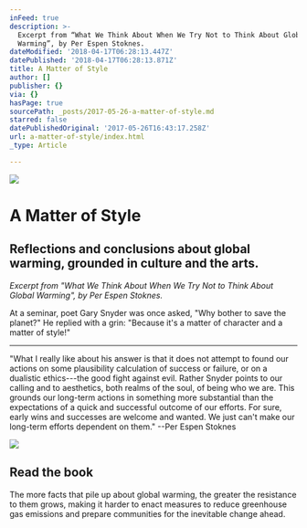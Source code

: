 ```yaml
---
inFeed: true
description: >-
  Excerpt from “What We Think About When We Try Not to Think About Global
  Warming”, by Per Espen Stoknes.
dateModified: '2018-04-17T06:28:13.447Z'
datePublished: '2018-04-17T06:28:13.871Z'
title: A Matter of Style
author: []
publisher: {}
via: {}
hasPage: true
sourcePath: _posts/2017-05-26-a-matter-of-style.md
starred: false
datePublishedOriginal: '2017-05-26T16:43:17.258Z'
url: a-matter-of-style/index.html
_type: Article

---
```

![](https://the-grid-user-content.s3-us-west-2.amazonaws.com/8ddaa08b-d227-4a0c-9544-2a470e14e408.jpg)

# A Matter of Style

## Reflections and conclusions about global warming, grounded in culture and the arts.

_Excerpt from "What We Think About When We Try Not to Think About Global Warming", by Per Espen Stoknes._

At a seminar, poet Gary Snyder was once asked, "Why bother to save the planet?" He replied with a grin: "Because it's a matter of character and a matter of style!"

---

"What I really like about his answer is that it does not attempt to found our actions on some plausibility calculation of success or failure, or on a dualistic ethics---the good fight against evil. Rather Snyder points to our calling and to aesthetics, both realms of the soul, of being who we are. This grounds our long-term actions in something more substantial than the expectations of a quick and successful outcome of our efforts. For sure, early wins and successes are welcome and wanted. We just can't make our long-term efforts dependent on them." --Per Espen Stoknes

<article style=""><img src="http://www.chelseagreen.com/content/01/19901" /><h1>Read the book </h1><p>The more facts that pile up about global warming, the greater the resistance to them grows, making it harder to enact measures to reduce greenhouse gas emissions and prepare communities for the inevitable change ahead.</p></article>
